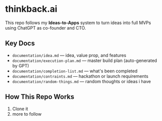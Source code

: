  # thinkback.ai

This repo follows my **Ideas-to-Apps** system to turn ideas into full MVPs using ChatGPT as co-founder and CTO.

## Key Docs
- `documentation/idea.md` — idea, value prop, and features
- `documentation/execution-plan.md` — master build plan (auto-generated by GPT)
- `documentation/completion-list.md` — what's been completed
- `documentation/contraints.md` — hackathon or launch requirements
- `documentation/random-things.md` — random thoughts or ideas i have

## How This Repo Works
1. Clone it
2. more to follow
